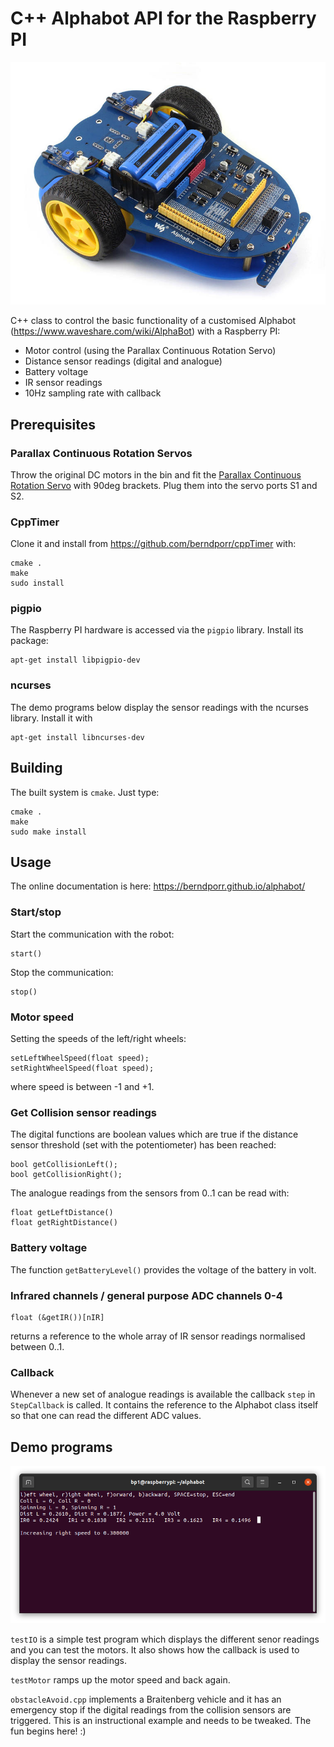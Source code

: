 # C++ Alphabot API for the Raspberry PI

![alt tag](robot.jpg)

C++ class to control the basic functionality of a customised Alphabot
(https://www.waveshare.com/wiki/AlphaBot) with a Raspberry PI:

 - Motor control (using the Parallax Continuous Rotation Servo)
 - Distance sensor readings (digital and analogue)
 - Battery voltage
 - IR sensor readings
 - 10Hz sampling rate with callback

## Prerequisites

### Parallax Continuous Rotation Servos

Throw the original DC motors in the bin and fit the [Parallax Continuous Rotation Servo](https://www.parallax.com/product/parallax-continuous-rotation-servo/) with 90deg brackets. Plug them into the servo ports S1 and S2.

### CppTimer

Clone it and install from https://github.com/berndporr/cppTimer
with:
```
cmake .
make
sudo install
```

### pigpio
The Raspberry PI hardware is accessed via the
`pigpio` library. Install its package:
```
apt-get install libpigpio-dev
```

### ncurses
The demo programs below display the sensor
readings with the ncurses library. Install
it with
```
apt-get install libncurses-dev
```

## Building

The built system is `cmake`. Just type:
```
cmake .
make
sudo make install
```

## Usage

The online documentation is here: https://berndporr.github.io/alphabot/

### Start/stop

Start the communication with the robot:
```
start()
```

Stop the communication:
```
stop()
```

### Motor speed

Setting the speeds of the left/right wheels:
```
setLeftWheelSpeed(float speed);
setRightWheelSpeed(float speed);
```
where speed is between -1 and +1.

### Get Collision sensor readings

The digital functions are boolean values which are true if the
distance sensor threshold (set with the potentiometer) has been reached:
```
bool getCollisionLeft();
bool getCollisionRight();
```

The analogue readings from the sensors from 0..1 can be read with:
```
float getLeftDistance()
float getRightDistance()
```

### Battery voltage

The function `getBatteryLevel()` provides the voltage of the battery
in volt.

### Infrared channels / general purpose ADC channels 0-4

```
float (&getIR())[nIR]
```
returns a reference to the whole array of IR sensor readings
normalised between 0..1.

### Callback

Whenever a new set of analogue readings is available the callback `step`
in `StepCallback` is called. It contains the reference to the Alphabot
class itself so that one can read the different ADC values.

## Demo programs

![alt tag](testIO.png)

`testIO` is a simple test program which displays the different
senor readings and you can test the motors. It also shows
how the callback is used to display the sensor readings.

`testMotor` ramps up the motor speed and back again.

`obstacleAvoid.cpp` implements a Braitenberg vehicle
and it has an emergency stop if the digital readings from
the collision sensors are triggered. This is an
instructional example and needs to be tweaked. The
fun begins here! :)

